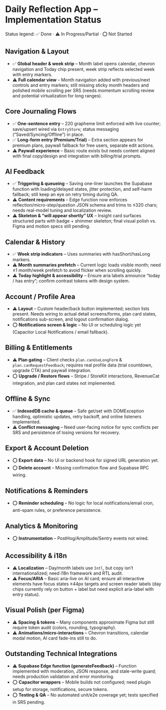 # Daily Reflection App – Implementation Status

Status legend: ✅ Done · ⚠️ In Progress/Partial · ⭕ Not Started

## Navigation & Layout
- ✅ **Global header & week strip** – Month label opens calendar, chevron navigation and Today chip present, week strip reflects selected week with entry markers.
- ⚠️ **Full calendar view** – Month navigation added with previous/next controls and entry markers; still missing sticky month headers and polished mobile scrolling per SRS (needs momentum scrolling review and potential virtualization for long ranges).

## Core Journaling Flows
- ✅ **One-sentence entry** – 220 grapheme limit enforced with live counter; save/upsert wired via `EntryStore`; status messaging (“Saved/Syncing/Offline”) in place.
- ✅ **Long-form entry (Premium/Trial)** – Extra section appears for premium plans, paywall fallback for free users, separate edit actions.
- ⚠️ **Paywall experience** – Basic route exists but needs content aligned with final copy/design and integration with billing/trial prompts.

## AI Feedback
- ✅ **Triggering & queueing** – Saving one-liner launches the Supabase function with loading/delayed states, jitter protection, and self-harm fallback; still keep an eye on retry timing during QA.
- ⚠️ **Content requirements** – Edge function now enforces reflection/micro-step/question JSON schema and trims to ≤320 chars; needs real-model tuning and localization review.
- ⚠️ **Skeleton & “will appear shortly” UX** – Insight card surfaces structured parts with badge + shimmer skeleton; final visual polish vs. Figma and motion specs still pending.

## Calendar & History
- ✅ **Week strip indicators** – Uses summaries with hasShort/hasLong markers.
- ⚠️ **Month summaries prefetch** – Current logic loads visible month; need ±1 month/week prefetch to avoid flicker when scrolling quickly.
- ⚠️ **Today highlight & accessibility** – Ensure aria labels announce “today / has entry”; confirm contrast tokens with design system.

## Account / Profile Area
- ⚠️ **Layout** – Custom header/back button implemented; section lists present. Needs wiring to actual detail screens/forms, plan card states, notifications sub-screen, and logout confirmation dialog.
- ⭕ **Notifications screen & logic** – No UI or scheduling logic yet (Capacitor Local Notifications / email fallback).

## Billing & Entitlements
- ⚠️ **Plan gating** – Client checks `plan.canUseLongForm` & `plan.canRequestFeedback`; requires real profile data (trial countdown, upgrade CTA) and paywall integration.
- ⭕ **Upgrade / Restore flows** – Stripe / StoreKit interactions, RevenueCat integration, and plan card states not implemented.

## Offline & Sync
- ✅ **IndexedDB cache & queue** – Safe get/set with DOMException handling, optimistic updates, retry backoff, and online listeners implemented.
- ⚠️ **Conflict messaging** – Need user-facing notice for sync conflicts per SRS and persistence of losing versions for recovery.

## Export & Account Deletion
- ⭕ **Export data** – No UI or backend hook for signed URL generation yet.
- ⭕ **Delete account** – Missing confirmation flow and Supabase RPC wiring.

## Notifications & Reminders
- ⭕ **Reminder scheduling** – No logic for local notifications/email cron, anti-spam rules, or preference persistence.

## Analytics & Monitoring
- ⭕ **Instrumentation** – PostHog/Amplitude/Sentry events not wired.

## Accessibility & i18n
- ⚠️ **Localization** – Day/month labels use `Intl`, but copy isn’t internationalized; need i18n framework and RTL audit.
- ⚠️ **Focus/ARIA** – Basic aria-live on AI card; ensure all interactive elements have focus states ≥44px targets and screen reader labels (day chips currently rely on button + label but need explicit aria-label with entry status).

## Visual Polish (per Figma)
- ⚠️ **Spacing & tokens** – Many components approximate Figma but still require token audit (colors, rounding, typography).
- ⚠️ **Animations/micro-interactions** – Chevron transitions, calendar modal motion, AI card fade-ins still to do.

## Outstanding Technical Integrations
- ⚠️ **Supabase Edge function (generateFeedback)** – Function implemented with moderation, JSON response, and stale-write guard; needs production validation and error monitoring.
- ⭕ **Capacitor wrappers** – Mobile builds not configured; need plugin setup for storage, notifications, secure tokens.
- ⭕ **Testing & QA** – No automated unit/e2e coverage yet; tests specified in SRS pending.
